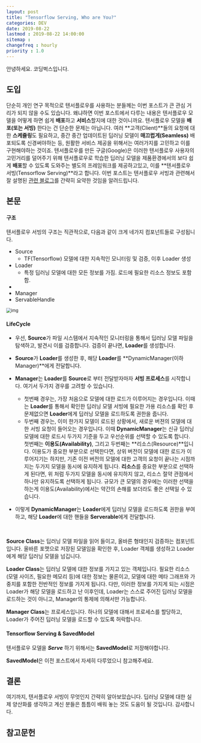 ```yaml
---
layout: post
title: "Tensorflow Serving, Who are You?"
categories: DEV
date: 2019-08-22
lastmod : 2019-08-22 14:00:00
sitemap :
changefreq : hourly
priority : 1.0
---
```




안녕하세요. 코딩벅스입니다.   



## 도입

 단순히 개인 연구 목적으로 텐서플로우를 사용하는 분들께는 이번 포스트가 큰 관심 거리가 되지 않을 수도 있습니다. 왜냐하면 이번 포스트에서 다루는 내용은 텐서플로우 모델을 어떻게 하면 쉽게 **배포**하고 **서비스**할지에 대한 것이니까요. 텐서플로우 모델을 **배포(또는 서빙)** 한다는 건 단순한 문제는 아닙니다. 여러 **고객(Client)**들의 요청에 대한 **스케쥴링**도 필요하고, 중간 중간 업데이트된 딥러닝 모델이 **매끄럽게(Seamless)** 배포되도록 신경써야하는 등, 원활한 서비스 제공을 위해서는 여러가지를 고민하고 이를 구현해야하는 것이죠. 텐서플로우를 만든 구글(Google)은 이러한 텐서플로우 사용자의 고민거리를 덜어주기 위해 텐서플로우로 학습한 딥러닝 모델을 제품환경에서의 보다 쉽게 **배포**할 수 있도록 도와주는 별도의 프레임워크를 제공하고있고, 이를 **텐서플로우 서빙(Tensorflow Serving)**라고 합니다. 이번 포스트는 텐서플로우 서빙과 관련해서 잘 설명된 [관련 블로그][1]를 간략히 요약한 것임을 알려드립니다.



## 본문



#### 구조

텐서플로우 서빙의 구조는 직관적으로, 다음과 같이 크게 네가지 컴포넌트들로 구성됩니다. 

* Source
  * TF(Tensorflow) 모델에 대한 지속적인 모니터링 및 검증, 이후 Loader 생성
* Loader
  * 특정 딥러닝 모델에 대한 모든 정보를 가짐. 로드에 필요한 리소스 정보도 포함함. 
* 
* Manager
* ServableHandle

<img src="https://cdn-media-1.freecodecamp.org/images/1*TwfOoS3M8DaUiB7ntP07_w.png" alt="img" style="zoom:80%;" />



#### LifeCycle

* 우선, **Source**가 파일 시스템에서 지속적인 모니터링을 통해서 딥러닝 모델 파일을 탐색하고, 발견시 이를 검증합니다. 검증이 끝나면, **Loader**를 생성합니다. 

* **Source**가 **Loader**를 생성한 후, 해당 **Loader**를 **DynamicManager(이하 Manager)**에게 전달합니다. 

* **Manager**는 **Loader**를 **Source**로 부터 전달받자마자 **서빙 프로세스**를 시작합니다. 여기서 두가지 경우를 고려할 수 있습니다. 

  * 첫번째 경우는, 가장 처음으로 모델에 대한 로드가 이루어지는 경우입니다. 이때는 **Loader**를 통해서 확인한 딥러닝 모델 서빙에 필요한 가용 리소스를 확인 후 문제없으면 **Loader**에게 딥러닝 모델을 로드하도록 권한을 줍니다. 
  * 두번째 경우는, 이미 한가지 모델이 로드된 상황에서, 새로운 버젼의 모델에 대한 서빙 요청이 들어오는 경우입니다. 이때 **DynamicManager**는 신규 딥러닝 모델에 대한 로드시 두가지 기준을 두고 우선순위를 선택할 수 있도록 합니다. 첫번째는 **이용도(Availability)**, 그리고 두번째는 **리소스(Resource)**입니다. 이용도가 중요한 부분으로 선택한다면, 상위 버전이 모델에 대한 로드가 이루어지기는 하지만, 기존 이전 버전의 모델에 대한 고객의 요청이 끝나는 시점까지는 두가지 모델을 동시에 유지하게 됩니다. **리소스**를 중요한 부분으로 선택하게 된다면, 위 처럼 두가지 모델을 동시에 유지하지 않고, 리소스 절약 관점에서 하나만 유지하도록 선택하게 됩니다. 규모가 큰 모델의 경우에는 이러한 선택을 하는게 이용도(Availability)에서는 약간의 손해를 보더라도 좋은 선택일 수 있습니다. 

* 이렇게 **DynamicManager**는 **Loader**에게 딥러닝 모델을 로드하도록 권한을 부여하고, 해당 **Loader**에 대한 핸들을 **Serverable**에게 전달합니다. 

  

  

​	



**Source Class**는 딥러닝 모델 파일을 읽어 들이고, 올바른 형태인지 검증하는 컴포넌트입니다. 올바른 포맷으로 저장된 모델임을 확인한 후, Loader 객체를 생성하고 Loader에게 해당 딥러닝 모델을 넘깁니다. 

**Loader Class**는 딥러닝 모델에 대한 정보를 가지고 있는 객체입니다. 필요한 리소스(모델 사이즈, 필요한 메모리 등)에 대한 정보는 물론이고, 모델에 대한 메타 그래프와 가중치를 포함한 전반적인 정보를 가지게 됩니다. 다만, 이러한 정보를 가지게 되는 시점은 Loader가 해당 모델을 로드하고 난 이후인데, Loader는 스스로 주어진 딥러닝 모델을 로드하는 것이 아니고, Manager의 통제에 의해서만 가능합니다.

**Manager Class**는 프로세스입니다. 하나의 모델에 대해서 프로세스를 할당하고, Loader가 주어진 딥러닝 모델을 로드할 수 있도록 허락합니다.  



#### Tensorflow Serving & SavedModel

텐서플로우 모델을  ***Serve*** 하기 위해서는 **SavedModel**로 저장해야합니다. 

**SavedModel**은 이전 포스트에서 자세히 다루었으니 참고해주세요. 

## 결론

여기까지, 텐서플로우 서빙이 무엇인지 간략히 알아보았습니다. 딥러닝 모델에 대한 실제 양산화를 생각하고 계신 분들은 틈틈이 배워 놓는 것도 도움이 될 것입니다. 감사합니다. 

## 참고문헌

[1]:https://www.freecodecamp.org/news/how-to-deploy-tensorflow-models-to-production-using-tf-serving-4b4b78d41700/

